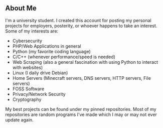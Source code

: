 ## About Me
I'm a university student. I created this account for posting my personal projects for employers, posterity, or whoever happens to take an interest. Some of my interests are:
- Cybersecurity
- PHP/Web Applications in general
- Python (my favorite coding language)
- C/C++ (whenever performance/speed is needed)
- Web Scraping (also a general fascination with using Python to interact with websites)
- Linux (I daily drive Debian)
- Home Servers (Minecraft servers, DNS servers, HTTP servers, File servers)
- FOSS Software
- Privacy/Network Security
- Cryptography

My best projects can be found under my pinned repositories. Most of my repositories are random programs I've made which I may or may not ever update again.
